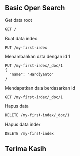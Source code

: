 ## Basic Open Search

Get data root

```
GET /
```

Buat data index

```
PUT /my-first-index
```

Menambahkan data dengan id 1

```
PUT /my-first-index/_doc/1
{
  "name": "Hardiyanto"
}
```

Mendapatkan data berdasarkan id

```
GET /my-first-index/_doc/1
```

Hapus data 

```
DELETE /my-first-index/_doc/1
```

Hapus data index

```
DELETE /my-first-index
```

## Terima Kasih